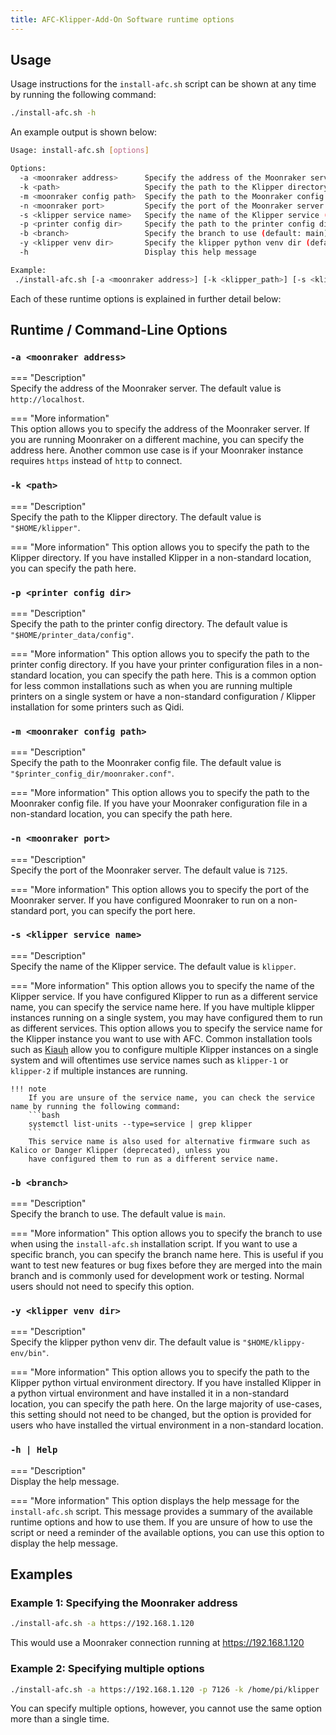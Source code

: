 ```yaml
---
title: AFC-Klipper-Add-On Software runtime options
---
```


## Usage

Usage instructions for the `install-afc.sh` script can be shown at any time by running the following command:

```bash
./install-afc.sh -h
```

An example output is shown below:

```bash
Usage: install-afc.sh [options]

Options:
  -a <moonraker address>      Specify the address of the Moonraker server (default: http://localhost)
  -k <path>                   Specify the path to the Klipper directory
  -m <moonraker config path>  Specify the path to the Moonraker config file (default: ~/printer_data/config/moonraker.conf)
  -n <moonraker port>         Specify the port of the Moonraker server (default: 7125)
  -s <klipper service name>   Specify the name of the Klipper service (default: klipper)
  -p <printer config dir>     Specify the path to the printer config directory (default: ~/printer_data/config)
  -b <branch>                 Specify the branch to use (default: main)
  -y <klipper venv dir>       Specify the klipper python venv dir (default: ~/klippy-env/bin)
  -h                          Display this help message

Example:
 ./install-afc.sh [-a <moonraker address>] [-k <klipper_path>] [-s <klipper_service_name>] [-m <moonraker_config_path>] [-n <moonraker_port>] [-p <printer_config_dir>] [-b <branch>] [-y <klipper venv dir>] [-h]
```

Each of these runtime options is explained in further detail below:

## Runtime / Command-Line Options

### `-a <moonraker address>`
=== "Description"  
    Specify the address of the Moonraker server. The default value is `http://localhost`.

=== "More information"  
    This option allows you to specify the address of the Moonraker server. If you are running Moonraker on a different 
    machine, you can specify the address here. Another common use case is if your Moonraker instance requires `https` 
    instead of `http` to connect.

### `-k <path>`
=== "Description"  
    Specify the path to the Klipper directory. The default value is `"$HOME/klipper"`.

=== "More information"
    This option allows you to specify the path to the Klipper directory. If you have installed Klipper in a non-standard 
    location, you can specify the path here.

### `-p <printer config dir>`
=== "Description"  
    Specify the path to the printer config directory. The default value is `"$HOME/printer_data/config"`.

=== "More information"
    This option allows you to specify the path to the printer config directory. If you have your printer configuration files 
    in a non-standard location, you can specify the path here. This is a common option for less common installations such as 
    when you are running multiple printers on a single system or have a non-standard configuration / Klipper installation for some
    printers such as Qidi.

### `-m <moonraker config path>`
=== "Description"  
    Specify the path to the Moonraker config file. The default value is `"$printer_config_dir/moonraker.conf"`.

=== "More information"
    This option allows you to specify the path to the Moonraker config file. If you have your Moonraker configuration file 
    in a non-standard location, you can specify the path here.

### `-n <moonraker port>`
=== "Description"  
    Specify the port of the Moonraker server. The default value is `7125`.

=== "More information"
    This option allows you to specify the port of the Moonraker server. If you have configured Moonraker to run on a 
    non-standard port, you can specify the port here.

### `-s <klipper service name>`
=== "Description"  
    Specify the name of the Klipper service. The default value is `klipper`.

=== "More information"
    This option allows you to specify the name of the Klipper service. If you have configured Klipper to run as a 
    different service name, you can specify the service name here. If you have multiple klipper instances running on a 
    single system, you may have configured them to run as different services. This option allows you to specify the
    service name for the Klipper instance you want to use with AFC. Common installation tools such as [Kiauh](****) allow
    you to configure multiple Klipper instances on a single system and will oftentimes use service names such as `klipper-1`
    or `klipper-2` if multiple instances are running. 

    !!! note
        If you are unsure of the service name, you can check the service name by running the following command:
        ```bash
        systemctl list-units --type=service | grep klipper
        ```
        This service name is also used for alternative firmware such as Kalico or Danger Klipper (deprecated), unless you
        have configured them to run as a different service name.

### `-b <branch>`
=== "Description"  
    Specify the branch to use. The default value is `main`.

=== "More information"
    This option allows you to specify the branch to use when using the `install-afc.sh` installation script. If you want to use a 
    specific branch, you can specify the branch name here. This is useful if you want to test new features or bug fixes before 
    they are merged into the main branch and is commonly used for development work or testing. Normal users should not need to
    specify this option.

### `-y <klipper venv dir>`
=== "Description"  
    Specify the klipper python venv dir. The default value is `"$HOME/klippy-env/bin"`.

=== "More information"
    This option allows you to specify the path to the Klipper python virtual environment directory. If you have installed Klipper
    in a python virtual environment and have installed it in a non-standard location, you can specify the path here. On the large
    majority of use-cases, this setting should not need to be changed, but the option is provided for users who have installed 
    the virtual environment in a non-standard location.

### `-h | Help`
=== "Description"  
    Display the help message.

=== "More information"
    This option displays the help message for the `install-afc.sh` script. This message provides a summary of the available 
    runtime options and how to use them. If you are unsure of how to use the script or need a reminder of the available options, 
    you can use this option to display the help message.

## Examples

### Example 1: Specifying the Moonraker address
```bash
./install-afc.sh -a https://192.168.1.120
```

This would use a Moonraker connection running at https://192.168.1.120

### Example 2: Specifying multiple options
```bash
./install-afc.sh -a https://192.168.1.120 -p 7126 -k /home/pi/klipper
```

You can specify multiple options, however, you cannot use the same option more than a single time.
